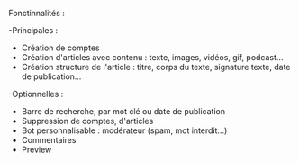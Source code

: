 Fonctinnalités :

-Principales :
* Création de comptes
* Création d'articles avec contenu : texte, images, vidéos, gif, podcast...
* Création structure de l'article : titre, corps du texte, signature texte, date de publication...

-Optionnelles :
* Barre de recherche, par mot clé ou date de publication
* Suppression de comptes, d'articles
* Bot personnalisable : modérateur (spam, mot interdit...)
* Commentaires
* Preview

